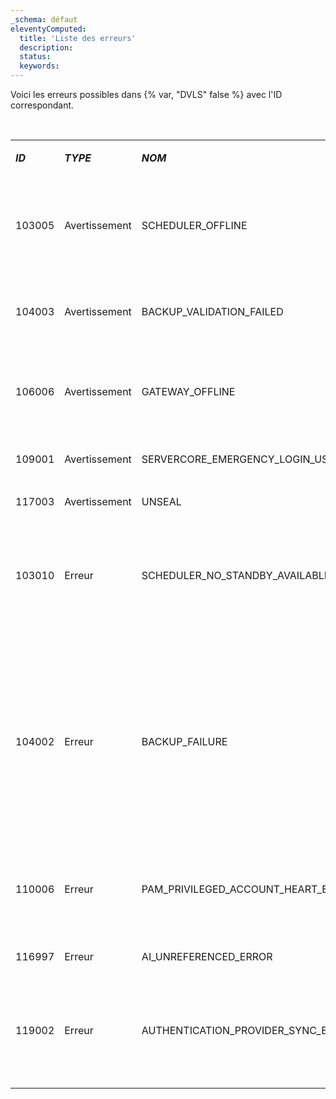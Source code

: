 ```yaml
---
_schema: défaut
eleventyComputed:
  title: 'Liste des erreurs'
  description:
  status:
  keywords:
---
```

Voici les erreurs possibles dans {% var, "DVLS" false %} avec l'ID correspondant.

<br>

<table><tbody><tr><td><p><em><strong>ID</strong></em></p></td><td><p><em><strong>TYPE</strong></em></p></td><td><p><em><strong>NOM</strong></em></p></td><td><p><em><strong>DOMAINE</strong></em></p></td><td><p><strong>DESCRIPTION/SOLUTION</strong></p></td></tr><tr><td><p>103005</p></td><td><p>Avertissement</p></td><td><p>SCHEDULER_OFFLINE</p></td><td><p>Système</p></td><td><p>Le <a href="server/kb/knowledge-base/scheduler-service-general-information/"><em><strong>planificateur</strong></em></a> n'est pas accessible. Redémarrer <em><strong>{% var, "DVLS" false %}</strong></em>. Consulter <a href="server/web-interface/utilities/reports/logs/"><em><strong>les journaux</strong></em></a>, et<em><strong>l'Observateur d'événements Windows</strong></em>. Contacter <a href="service@devolutions.net">service@devolutions.net</a> pour obtenir de l'aide supplémentaire. </p></td></tr><tr><td><p>104003</p></td><td><p>Avertissement</p></td><td><p>BACKUP_VALIDATION_FAILED</p></td><td><p>Système</p></td><td><p>Se produit lorsque nous ne pouvons pas vérifier si le fichier existe. Vérifier les permissions du chemin, le logiciel AV, les permissions IIS… ajouter lien</p></td></tr><tr><td><p>106006</p></td><td><p>Avertissement</p></td><td><p>GATEWAY_OFFLINE</p></td><td><p>Système</p></td><td><p>La santé de la passerelle est signalée comme défaillante. Vérifier si la passerelle fonctionne, vérifier les journaux, vérifier l'Observateur d'événements Windows</p></td></tr><tr><td><p>109001</p></td><td><p>Avertissement</p></td><td><p>SERVERCORE_EMERGENCY_LOGIN_USED</p></td><td><p>Système</p></td><td><p>Connexion d'urgence utilisée ajouter lien doc</p></td></tr><tr><td><p>117003</p></td><td><p>Avertissement</p></td><td><p>UNSEAL</p></td><td><p>ActivitéUtilisateur</p></td><td><p>L'entrée a été descellée ajouter lien doc</p></td></tr><tr><td><p>103010</p></td><td><p>Erreur</p></td><td><p>SCHEDULER_NO_STANDBY_AVAILABLE</p></td><td><p>Système</p></td><td><p>Enregistré lorsqu'aucun planificateur de secours n'est détecté. Devrait probablement être un avertissement, rien à faire sauf configurer un autre planificateur ou vérifier les journaux pour toute erreur qui aurait pu causer l'échec du planificateur</p></td></tr><tr><td><p>104002</p></td><td><p>Erreur</p></td><td><p>BACKUP_FAILURE</p></td><td><p>Système</p></td><td><p>Lorsqu'une exception se produit pendant le processus de sauvegarde (Cela peut être lié à SQL, peut être un délai d'attente, difficile à dire). Les journaux devraient avoir des informations décentes lorsque c'est quelque chose que nous attendons, sinon c'est un travail de détective. Vérifier l'application de sauvegarde web, vérifier la sauvegarde du serveur SQL pour résoudre les problèmes. échec de la validation de la sauvegarde référer sujet </p><p>/server/web-interface/administration/backup/backup-manager/#database-configuration</p></td></tr><tr><td><p>110006</p></td><td><p>Erreur</p></td><td><p>PAM_PRIVILEGED_ACCOUNT_HEART_BEAT_FAILURE</p></td><td><p>Système</p></td><td><p>Échec du contrôle de santé pour les fournisseurs/comptes listés. Vérifier les journaux et contacter le support si nécessaire.</p></td></tr><tr><td><p>116997</p></td><td><p>Erreur</p></td><td><p>AI_UNREFERENCED_ERROR</p></td><td><p>Système</p></td><td><p>Peut être ignoré, ne devrait pas être vu du côté du client car cette fonctionnalité n'est pas encore activée</p></td></tr><tr><td><p>119002</p></td><td><p>Erreur</p></td><td><p>AUTHENTICATION_PROVIDER_SYNC_ERROR</p></td><td><p>Système</p></td><td><p>Devrait être assez explicite. Journal supplémentaire lorsque le travail est effectué via le planificateur, mais chaque ligne affectée devrait être expliquée correctement</p></td></tr><tr><td><p></p></td><td><p></p></td><td><p></p></td><td><p></p></td><td><p></p></td></tr></tbody></table>
